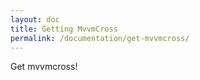 ```yaml
---
layout: doc
title: Getting MvvmCross
permalink: /documentation/get-mvvmcross/
---
```

Get mvvmcross!
